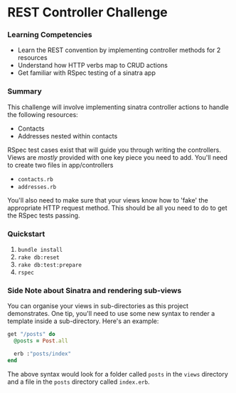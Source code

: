 # REST Controller Challenge

### Learning Competencies

* Learn the REST convention by implementing controller methods for 2 resources
* Understand how HTTP verbs map to CRUD actions
* Get familiar with RSpec testing of a sinatra app

### Summary

This challenge will involve implementing sinatra controller actions
to handle the following resources:

* Contacts
* Addresses nested within contacts

RSpec test cases exist that will guide you through writing the
controllers. Views are *mostly* provided with one key piece you
need to add. You'll need to create two files in app/controllers

* `contacts.rb`
* `addresses.rb`

You'll also need to make sure that your views know how to 'fake'
the appropriate HTTP request method. This should be all you need to
do to get the RSpec tests passing.

### Quickstart

1.  `bundle install`
2.  `rake db:reset`
3.  `rake db:test:prepare`
4.  `rspec`
  
### Side Note about Sinatra and rendering sub-views
You can organise your views in sub-directories as this project demonstrates. One tip, you'll need to use some new syntax to render a template inside a sub-directory. Here's an example:

```ruby
get "/posts" do
  @posts = Post.all

  erb :"posts/index"
end
```

The above syntax would look for a folder called `posts` in the `views` directory and a file in the `posts` directory called `index.erb`.
